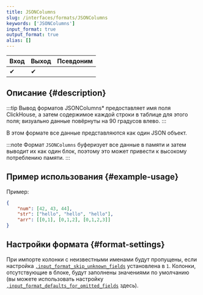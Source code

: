 ```yaml
---
title: JSONColumns
slug: /interfaces/formats/JSONColumns
keywords: ['JSONColumns']
input_format: true
output_format: true
alias: []
---
```


| Вход | Выход | Псевдоним |
|-------|--------|-------|
| ✔     | ✔      |       |

## Описание {#description}

:::tip
Вывод форматов JSONColumns* предоставляет имя поля ClickHouse, а затем содержимое каждой строки в таблице для этого поля;
визуально данные повёрнуты на 90 градусов влево.
:::

В этом формате все данные представляются как один JSON объект.

:::note
Формат `JSONColumns` буферизует все данные в памяти и затем выводит их как один блок, поэтому это может привести к высокому потреблению памяти.
:::

## Пример использования {#example-usage}

Пример:

```json
{
	"num": [42, 43, 44],
	"str": ["hello", "hello", "hello"],
	"arr": [[0,1], [0,1,2], [0,1,2,3]]
}
```

## Настройки формата {#format-settings}

При импорте колонки с неизвестными именами будут пропущены, если настройка [`,input_format_skip_unknown_fields`](/operations/settings/settings-formats.md/#input_format_skip_unknown_fields) установлена в `1`.
Колонки, отсутствующие в блоке, будут заполнены значениями по умолчанию (вы можете использовать настройку [`,input_format_defaults_for_omitted_fields`](/operations/settings/settings-formats.md/#input_format_defaults_for_omitted_fields) здесь).
